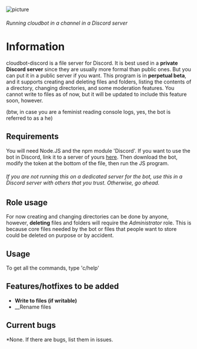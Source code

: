 #
![picture](https://ajskateboarder.github.io/assets/screenshot1.jpg)

###### Running cloudbot in a channel in a Discord server
#
# Information

cloudbot-discord is a file server for Discord. It is best used in a __private Discord server__ since they are usually more formal than public ones. But you can put it in a public server if you want. This program is in __perpetual beta__, and it supports creating and deleting files and folders, listing the contents of a directory, changing directories, and some moderation features. You cannot write to files as of now, but it will be updated to include this feature soon, however.

(btw, in case you are a feminist reading console logs, yes, the bot is referred to as a he)

## Requirements

You will need Node.JS and the npm module 'Discord'. If you want to use the bot in Discord, link it to a server of yours [here](https://discord.com/api/oauth2/authorize?client_id=835841382882738216&scope=bot&permissions=68608). Then download the bot, modify the token at the bottom of the file, then run the JS program.

###### If you are not running this on a dedicated server for the bot, use this in a Discord server with others that you trust. Otherwise, go ahead.

## Role usage

For now creating and changing directories can be done by anyone, however, __deleting__ files and folders will require the *Administrator* role. This is because core files needed by the bot or files that people want to store could be deleted on purpose or by accident.

## Usage

To get all the commands, type 'c/help'
  
            
## Features/hotfixes to be added

- __Write to files (if writable)__
- __Rename files

## Current bugs

*None. If there are bugs, list them in issues.
